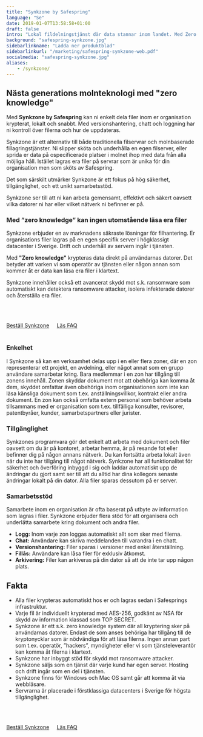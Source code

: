 ```yaml
---
title: "Synkzone by Safespring"
language: "Se"
date: 2019-01-07T13:58:58+01:00
draft: false
intro: "Lokal fildelningstjänst där data stannar inom landet. Med Zero knowledge kan varken vi som operatör av tjänsten eller någon obehörig läsa era filer."
background: "safespring-synkzone.jpg"
sidebarlinkname: "Ladda ner produktblad"
sidebarlinkurl: "/marketing/safespring-synkzone-web.pdf"
socialmedia: "safespring-synkzone.jpg"
aliases:
    - /synkzone/
---
```

## Nästa generations molnteknologi med "zero knowledge"
Med **Synkzone by Safespring** kan ni enkelt dela filer inom er organisation krypterat, lokalt och snabbt. Med versionshantering, chatt och loggning har ni kontroll över filerna och hur de uppdateras.

Synkzone är ett alternativ till både traditionella filservrar och molnbaserade fillagringstjänster. Ni slipper sköta och underhålla en egen filserver, eller sprida er data på ospecificerade platser i molnet ihop med data från alla möjliga håll. Istället lagras era filer på servrar som är unika för din organisation men som sköts av Safespring.

Det som särskilt utmärker Synkzone är ett fokus på hög säkerhet, tillgänglighet, och ett unikt samarbetsstöd.

<p class="quote">Synkzone ser till att ni kan arbeta gemensamt, effektivt och säkert oavsett vilka datorer ni har eller vilket nätverk ni befinner er på.</p>

### Med ”zero knowledge” kan ingen utomstående läsa era filer
Synkzone erbjuder en av marknadens säkraste lösningar för filhantering. Er organisations filer lagras på en egen specifik server i högklassigt datacenter i Sverige. Drift och underhåll av servern ingår i tjänsten.

Med **"Zero knowledge"** krypteras data direkt på användarnas datorer. Det betyder att varken vi som operatör av tjänsten eller någon annan som kommer åt er data kan läsa era filer i klartext.

Synkzone innehåller också ett avancerat skydd mot s.k. ransomware som automatiskt kan detektera ransomware attacker, isolera infekterade datorer och återställa era filer.

<br><br>
<div style="float:left; margin:0px 20px 20px 0px;"><a href="/tjanster/order-synkzone/" id="button">Beställ Synkzone</a></div><div style="float:left;"><a href="https://docs.safespring.com/synkzone/general-info/" id="text-button">Läs FAQ</a></div>
<br><br>

### Enkelhet
I Synkzone så kan en verksamhet delas upp i en eller flera zoner, där en zon representerar ett projekt, en avdelning, eller något annat som en grupp användare samarbetar kring. Bara medlemmar i en zon har tillgång till zonens innehåll. Zonen skyddar dokument mot att obehöriga kan komma åt dem, skyddet omfattar även obehöriga inom organisationen som inte kan läsa känsliga dokument som t.ex. anställningsvillkor, kontrakt eller andra dokument. En zon kan också omfatta extern personal som behöver arbeta tillsammans med er organisation som t.ex. tillfälliga konsulter, revisorer, patentbyråer, kunder, samarbetspartners eller jurister.

### Tillgänglighet
Synkzones programvara gör det enkelt att arbeta med dokument och filer oavsett om du är på kontoret, arbetar hemma, är på resande fot eller befinner dig på någon annans nätverk. Du kan fortsätta arbeta lokalt även när du inte har tillgång till något nätverk. Synkzone har all funktionalitet för säkerhet och överföring inbyggd i sig och laddar automatiskt upp de ändringar du gjort samt ser till att du alltid har dina kollegors senaste ändringar lokalt på din dator. Alla filer sparas dessutom på er server.

### Samarbetsstöd
Samarbete inom en organisation är ofta baserat på utbyte av information som lagras i filer. Synkzone erbjuder flera stöd för att organisera och underlätta samarbete kring dokument och andra filer.

- **Logg:** Inom varje zon loggas automatiskt allt som sker med filerna.
- **Chat:** Användare kan skriva meddelanden till varandra i en chatt.
- **Versionshantering:** Filer sparas i versioner med enkel återställning.
- **Fillås:** Användare kan låsa filer för exklusiv åtkomst.
- **Arkivering:** Filer kan arkiveras på din dator så att de inte tar upp någon plats.

## Fakta
- Alla filer krypteras automatiskt hos er och lagras sedan i Safesprings infrastruktur.
- Varje fil är individuellt krypterad med AES-256, godkänt av NSA för skydd av information klassad som TOP SECRET.
- Synkzone är ett s.k. zero knowledge system där all kryptering sker på användarnas datorer. Endast de som anses behöriga har tillgång till de kryptonycklar som är nödvändiga för att läsa filerna. Ingen annan part som t.ex. operatör, ”hackers”, myndigheter eller vi som tjänsteleverantör kan komma åt filerna i klartext.
- Synkzone har inbyggt stöd för skydd mot ransomware attacker.
- Synkzone säljs som en tjänst där varje kund har egen server. Hosting och drift ingår som en del i tjänsten.
- Synkzone finns för Windows och Mac OS samt går att komma åt via webbläsare.
- Servrarna är placerade i förstklassiga datacenters i Sverige för högsta tillgänglighet.

<br><br>
<div style="float:left; margin:0px 20px 20px 0px;"><a href="/tjanster/order-synkzone/" id="button">Beställ Synkzone</a></div><div style="float:left;"><a href="https://docs.safespring.com/synkzone/general-info/" id="text-button">Läs FAQ</a></div>
<br><br>
